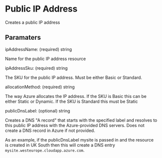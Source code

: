 # Public IP Address

Creates a public IP address

## Paramaters

ipAddressName: (required) string

Name for the public IP address resource

ipAddressSku: (required) string

The SKU for the public IP address.
Must be either Basic or Standard.

allocationMethod: (required) string

The way Azure allocates the IP address.
If the SKU is Basic this can be either Static or Dynamic.
If the SKU is Standard this must be Static

publicDnsLabel: (optional) string

Creates a DNS "A record" that starts with the specified label and resolves to this public IP address with the Azure-provided DNS servers.
Does not create a DNS record in Azure if not provided.

As an example, if the publicDnsLabel mysite is passed in and the resource is created in UK South then this will create a DNS entry
`mysite.westeurope.cloudapp.azure.com`.